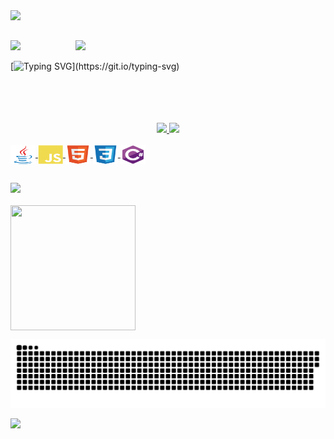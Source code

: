 <img src="https://64.media.tumblr.com/005e37a86478a9c92da7d4d3d7464b40/2bd29f0062317531-b1/s400x600/c7edc142895bc810339223dfddf2aa57ced0c32b.gif" width="1000"/>

##

<div align="left">
<img height = "85px" src = "https://user-images.githubusercontent.com/92947069/183311882-d6cec5b0-18e8-48cf-a551-098f295fbce5.gif" >
  
<img align = "right" width = "400px"  src = "https://i.pinimg.com/originals/a9/24/3d/a9243d82d3ad7878192211221b25a18c.gif">

  [![Typing SVG](https://readme-typing-svg.herokuapp.com?font=Poppins&size=20&pause=1000&color=00008B&v&left=true&width=600&lines=+Eu+sou+Olivio+Neto%2C;+Técnico+em+Desenvolvimento+de+Sistemas+pela+Etec+Jales.;Cursando+Análise+e+Desenvolvimento+de+Sistemas+na+Fatec.)](https://git.io/typing-svg)
</div>
<br> <br> <br> <br>

<div align="center">
  <a href="https://github.com/olivioneto/">
  <img height="180em" src="https://github-readme-stats.vercel.app/api/top-langs/?username=olivioneto&layout=compact&langs_count=7&theme=radical&icon_color=DAD3AF&hide_border=true&border_radius=15&bg_color=0d1117"/>
    
  <img height="180em" src="https://github-readme-stats.vercel.app/api?username=olivioneto&show_icons=true&theme=radical&include_all_commits=true&count_private=true&icon_color=DAD3AF&hide_border=true&border_radius=15&bg_color=0d1117"/>
</div>

<div style="display: inline_block"><br>
  <img align="center" alt="Java logo" height="30" width="40" src="https://raw.githubusercontent.com/devicons/devicon/master/icons/java/java-original.svg">
  <img align="center" alt="Js logo" height="30" width="40" src="https://raw.githubusercontent.com/devicons/devicon/master/icons/javascript/javascript-plain.svg">
  <img align="center" alt="HTML logo" height="30" width="40" src="https://raw.githubusercontent.com/devicons/devicon/master/icons/html5/html5-original.svg">
  <img align="center" alt="CSS logo" height="30" width="40" src="https://raw.githubusercontent.com/devicons/devicon/master/icons/css3/css3-original.svg">
  <img align="center" alt="Csharp logo" height="30" width="40" src="https://raw.githubusercontent.com/devicons/devicon/master/icons/csharp/csharp-original.svg">
</div>

##

<div> 
  <a href="https://www.linkedin.com/in/olivioneto" target="_blank"><img src="https://img.shields.io/badge/-LinkedIn-%230077B5?style=for-the-badge&logo=linkedin&logoColor=white" target="_blank"></a>  
</div>

<div style="display: block"><br>
  <div style= "display: grid">
  <img align="left" height="200" width="200" src="https://github.com/OlivioNeto/OlivioNeto/assets/127052042/f031f120-c176-4434-88ae-e04adf7b4845"/>
  </div>

  ![Snake animation](https://github.com/OlivioNeto/OlivioNeto/blob/output/github-contribution-grid-snake.svg)
  
<img src="https://64.media.tumblr.com/005e37a86478a9c92da7d4d3d7464b40/2bd29f0062317531-b1/s400x600/c7edc142895bc810339223dfddf2aa57ced0c32b.gif" width="1000"/>
